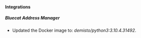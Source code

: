 #### Integrations
##### Bluecat Address Manager
- Updated the Docker image to: *demisto/python3:3.10.4.31492*.
